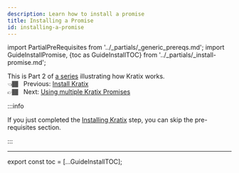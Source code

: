 ```yaml
---
description: Learn how to install a promise
title: Installing a Promise
id: installing-a-promise
---
```


import PartialPreRequisites from '../_partials/_generic_prereqs.md';
import GuideInstallPromise, {toc as GuideInstallTOC} from '../_partials/_install-promise.md';

This is Part 2 of [a series](intro) illustrating how Kratix works. <br />
👈🏾&nbsp;&nbsp; Previous: [Install Kratix](installing-kratix) <br />
👉🏾&nbsp;&nbsp; Next: [Using multiple Kratix Promises](multiple-promises)

:::info

If you just completed the [Installing Kratix](./installing-kratix) step, you can skip the pre-requisites section.

:::

<PartialPreRequisites />

<hr />

<GuideInstallPromise />

<!--
    Workaround for ToC of imported content
    See https://github.com/facebook/docusaurus/issues/3915#issuecomment-896193142
-->
export const toc = [...GuideInstallTOC];
